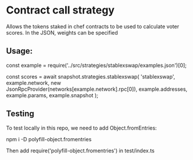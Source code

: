 # Contract call strategy

Allows the tokens staked in chef contracts to be used to calculate voter scores. In the JSON, weights can be specified

## Usage:

const example = require('../src/strategies/stablexswap/examples.json')[0];

const scores = await snapshot.strategies.stablexswap(
    'stablexswap',
    example.network,
    new JsonRpcProvider(networks[example.network].rpc[0]),
    example.addresses,
    example.params,
    example.snapshot
  );

## Testing

To test locally in this repo, we need to add Object.fromEntries:

npm i -D polyfill-object.fromentries

Then add require('polyfill-object.fromentries') in test/index.ts
